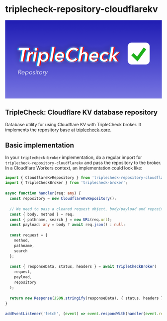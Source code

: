 # triplecheck-repository-cloudflarekv

![TripleCheck database repository](readme/triplecheck-repository.png)

## TripleCheck: Cloudflare KV database repository

Database utility for using Cloudflare KV with TripleCheck broker. It implements the repository base at [triplecheck-core](https://github.com/mikaelvesavuori/triplecheck-core).

## Basic implementation

In your `triplecheck-broker` implementation, do a regular import for `triplecheck-repository-cloudflarekv` and pass the repository to the broker. In a Cloudflare Workers context, an implementation could look like:

```TypeScript
import { CloudflareKvRepository } from 'triplecheck-repository-cloudflarekv';
import { TripleCheckBroker } from 'triplecheck-broker';

async function handler(req: any) {
  const repository = new CloudflareKvRepository();

  // We need to pass a cleaned request object, body/payload and repository to Triplecheck
  const { body, method } = req;
  const { pathname, search } = new URL(req.url);
  const payload: any = body ? await req.json() : null;

  const request = {
    method,
    pathname,
    search
  };

  const { responseData, status, headers } = await TripleCheckBroker(
    request,
    payload,
    repository
  );

  return new Response(JSON.stringify(responseData), { status, headers });
}

addEventListener('fetch', (event) => event.respondWith(handler(event.request)));
```
